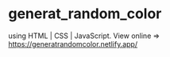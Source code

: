 # generat_random_color
using HTML | CSS | JavaScript.
View online => https://generatrandomcolor.netlify.app/
